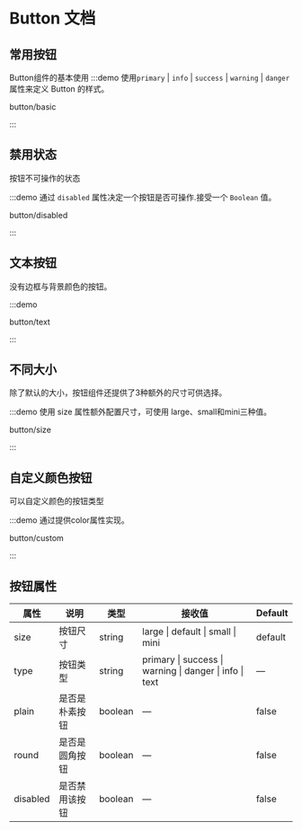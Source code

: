 # Button 文档

## 常用按钮
Button组件的基本使用
:::demo 使用`primary` | `info` | `success` | `warning` | `danger`属性来定义 Button 的样式。

button/basic

:::

## 禁用状态

按钮不可操作的状态

:::demo 通过 `disabled` 属性决定一个按钮是否可操作.接受一个 `Boolean` 值。

button/disabled

:::

## 文本按钮

没有边框与背景颜色的按钮。

:::demo

button/text

:::

## 不同大小

除了默认的大小，按钮组件还提供了3种额外的尺寸可供选择。

:::demo 使用 size 属性额外配置尺寸，可使用 large、small和mini三种值。

button/size

:::

## 自定义颜色按钮
可以自定义颜色的按钮类型


:::demo 通过提供color属性实现。

button/custom

:::

## 按钮属性

| 属性     | 说明           | 类型    | 接收值                                                  | Default |
| -------- | -------------- | ------- | ------------------------------------------------------- | ------- |
| size     | 按钮尺寸       | string  | large \| default  \| small \| mini                      | default |
| type     | 按钮类型       | string  | primary \| success \| warning \| danger \| info \| text | —       |
| plain    | 是否是朴素按钮 | boolean | —                                                       | false   |
| round    | 是否是圆角按钮 | boolean | —                                                       | false   |
| disabled | 是否禁用该按钮 | boolean | —                                                       | false   |


